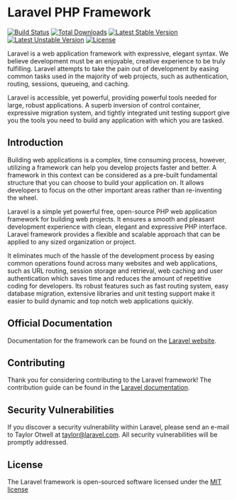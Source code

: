 # Laravel PHP Framework

[![Build Status](https://travis-ci.org/laravel/framework.svg)](https://travis-ci.org/laravel/framework)
[![Total Downloads](https://poser.pugx.org/laravel/framework/d/total.svg)](https://packagist.org/packages/laravel/framework)
[![Latest Stable Version](https://poser.pugx.org/laravel/framework/v/stable.svg)](https://packagist.org/packages/laravel/framework)
[![Latest Unstable Version](https://poser.pugx.org/laravel/framework/v/unstable.svg)](https://packagist.org/packages/laravel/framework)
[![License](https://poser.pugx.org/laravel/framework/license.svg)](https://packagist.org/packages/laravel/framework)

Laravel is a web application framework with expressive, elegant syntax. We believe development must be an enjoyable, creative experience to be truly fulfilling. Laravel attempts to take the pain out of development by easing common tasks used in the majority of web projects, such as authentication, routing, sessions, queueing, and caching.

Laravel is accessible, yet powerful, providing powerful tools needed for large, robust applications. A superb inversion of control container, expressive migration system, and tightly integrated unit testing support give you the tools you need to build any application with which you are tasked.

## Introduction

Building web applications is a complex, time consuming process, however, utilizing a framework can help you develop projects faster and better. A framework in this context can be considered as a pre-built fundamental structure that you can choose to build your application on. It allows developers to focus on the other important areas rather than re-inventing the wheel.

Laravel is a simple yet powerful free, open-source PHP web application framework for building web projects. It ensures a smooth and pleasant development experience with clean, elegant and expressive PHP interface. Laravel framework provides a flexible and scalable approach that can be applied to any sized organization or project. 

It eliminates much of the hassle of the development process by easing common operations found across many websites and web applications, such as URL routing, session storage and retrieval, web caching and user authentication which saves time and reduces the amount of repetitive coding for developers. Its robust features such as fast routing system, easy database migration, extensive libraries and unit testing support make it easier to build dynamic and top notch web applications quickly.

## Official Documentation

Documentation for the framework can be found on the [Laravel website](http://laravel.com/docs).

## Contributing

Thank you for considering contributing to the Laravel framework! The contribution guide can be found in the [Laravel documentation](http://laravel.com/docs/contributions).

## Security Vulnerabilities

If you discover a security vulnerability within Laravel, please send an e-mail to Taylor Otwell at taylor@laravel.com. All security vulnerabilities will be promptly addressed.

## License

The Laravel framework is open-sourced software licensed under the [MIT license](http://opensource.org/licenses/MIT)
